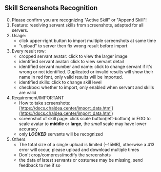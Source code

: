 ## Skill Screenshots Recognition

0. Please confirm you are recognizing "Active Skill" or "Append Skill"!
1. Feature: resolving servant skills from screenshots, adapted for all servers.
2. Usage:
    - click upper-right button to import multiple screenshots at same time
    - "upload" to server then fix wrong result before import
3. Every result row:
    - cropped servant avatar: click to view the larger image
    - identified servant avatar: click to view servant detail
    - identified servant number and name: click to change servant if it's wrong or not identified. Duplicated or invalid results will show their name in red font, only valid results will be imported.
    - identified skills: click to change skill level
    - checkbox: whether to import, only enabled when servant and skills are valid
4. Requirement/IMPORTANT
    - How to take screenshots: [https://docs.chaldea.center/import_data.html](https://docs.chaldea.center/import_data.html)
    - screenshot of skill page: click scale button(left-bottom) in FGO to scale avatar to **middle** or **large**, the *small* scale may have lower accuracy
    - only ***LOCKED*** servants will be recognized
5. Others
    - The total size of a single upload is limited (~15MB), otherwise a 413 error will occur, please upload and download multiple times
    - Don't crop/compress/modify the screenshots
    - the data of latest servants or costumes may be missing, send feedback to me if so
